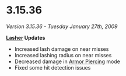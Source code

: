 # 3.15.36

_Version 3.15.36 - Tuesday January 27th, 2009_

**[Lasher](../weapons/Lasher.md) Updates**

- Increased lash damage on near misses
- Increased lashing radius on near misses
- Decreased damage in [Armor Piercing](../terminology/Armor_Piercing.md) mode
- Fixed some hit detection issues
